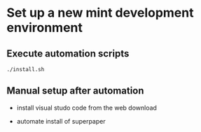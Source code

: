 # Set up a new mint development environment


## Execute automation scripts

`./install.sh`

## Manual setup after automation

* install visual studo code from the web download

* automate install of superpaper
 


